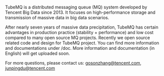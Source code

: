 TubeMQ is a distributed messaging queue (MQ) system developed by Tencent Big Data since 2013. It focuses on high-performance storage and transmission of massive data in big data scenarios.

After nearly seven years of massive data precipitation, TubeMQ has certain advantages in production practice (stability + performance) and low cost compared to many open source MQ projects. Recently we open source related code and design for TubeMQ project. You can find more information and documentations under /doc. More information and documentation (in English) will get uploaded soon.


For more questions, please contact us: gosonzhang@tencent.com, junpingdu@tencent.com
